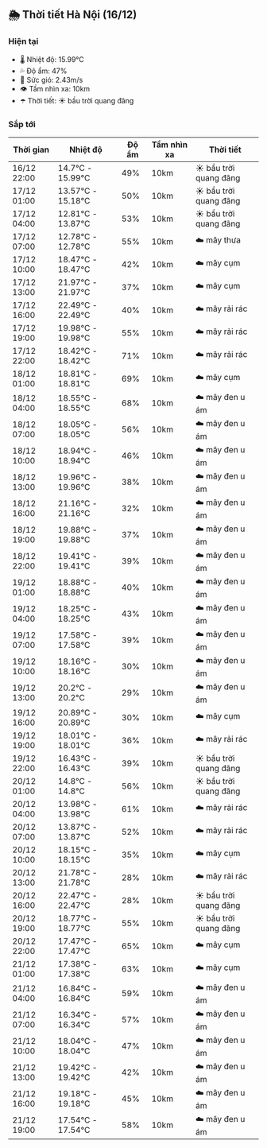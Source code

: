 ## 🌦️ Thời tiết Hà Nội (16/12)

### Hiện tại

- 🌡️ Nhiệt độ: 15.99℃
- 💦 Độ ẩm: 47%
- 💨 Sức gió: 2.43m/s
- 👁️ Tầm nhìn xa: 10km
- ☂️ Thời tiết: ☀️ bầu trời quang đãng

### Sắp tới

| Thời gian | Nhiệt độ | Độ ẩm | Tầm nhìn xa | Thời tiết |
| --- | --- | --- | --- | --- |
| 16/12 22:00 | 14.7℃ - 15.99℃ | 49% | 10km | ☀️ bầu trời quang đãng |
| 17/12 01:00 | 13.57℃ - 15.18℃ | 50% | 10km | ☀️ bầu trời quang đãng |
| 17/12 04:00 | 12.81℃ - 13.87℃ | 53% | 10km | ☀️ bầu trời quang đãng |
| 17/12 07:00 | 12.78℃ - 12.78℃ | 55% | 10km | ☁️ mây thưa |
| 17/12 10:00 | 18.47℃ - 18.47℃ | 42% | 10km | ☁️ mây cụm |
| 17/12 13:00 | 21.97℃ - 21.97℃ | 37% | 10km | ☁️ mây cụm |
| 17/12 16:00 | 22.49℃ - 22.49℃ | 40% | 10km | ☁️ mây rải rác |
| 17/12 19:00 | 19.98℃ - 19.98℃ | 55% | 10km | ☁️ mây rải rác |
| 17/12 22:00 | 18.42℃ - 18.42℃ | 71% | 10km | ☁️ mây rải rác |
| 18/12 01:00 | 18.81℃ - 18.81℃ | 69% | 10km | ☁️ mây cụm |
| 18/12 04:00 | 18.55℃ - 18.55℃ | 68% | 10km | ☁️ mây đen u ám |
| 18/12 07:00 | 18.05℃ - 18.05℃ | 56% | 10km | ☁️ mây đen u ám |
| 18/12 10:00 | 18.94℃ - 18.94℃ | 46% | 10km | ☁️ mây đen u ám |
| 18/12 13:00 | 19.96℃ - 19.96℃ | 38% | 10km | ☁️ mây đen u ám |
| 18/12 16:00 | 21.16℃ - 21.16℃ | 32% | 10km | ☁️ mây đen u ám |
| 18/12 19:00 | 19.88℃ - 19.88℃ | 37% | 10km | ☁️ mây đen u ám |
| 18/12 22:00 | 19.41℃ - 19.41℃ | 39% | 10km | ☁️ mây đen u ám |
| 19/12 01:00 | 18.88℃ - 18.88℃ | 40% | 10km | ☁️ mây đen u ám |
| 19/12 04:00 | 18.25℃ - 18.25℃ | 43% | 10km | ☁️ mây đen u ám |
| 19/12 07:00 | 17.58℃ - 17.58℃ | 39% | 10km | ☁️ mây đen u ám |
| 19/12 10:00 | 18.16℃ - 18.16℃ | 30% | 10km | ☁️ mây đen u ám |
| 19/12 13:00 | 20.2℃ - 20.2℃ | 29% | 10km | ☁️ mây đen u ám |
| 19/12 16:00 | 20.89℃ - 20.89℃ | 30% | 10km | ☁️ mây cụm |
| 19/12 19:00 | 18.01℃ - 18.01℃ | 36% | 10km | ☁️ mây rải rác |
| 19/12 22:00 | 16.43℃ - 16.43℃ | 39% | 10km | ☀️ bầu trời quang đãng |
| 20/12 01:00 | 14.8℃ - 14.8℃ | 56% | 10km | ☀️ bầu trời quang đãng |
| 20/12 04:00 | 13.98℃ - 13.98℃ | 61% | 10km | ☁️ mây rải rác |
| 20/12 07:00 | 13.87℃ - 13.87℃ | 52% | 10km | ☁️ mây rải rác |
| 20/12 10:00 | 18.15℃ - 18.15℃ | 35% | 10km | ☁️ mây cụm |
| 20/12 13:00 | 21.78℃ - 21.78℃ | 28% | 10km | ☁️ mây rải rác |
| 20/12 16:00 | 22.47℃ - 22.47℃ | 28% | 10km | ☀️ bầu trời quang đãng |
| 20/12 19:00 | 18.77℃ - 18.77℃ | 55% | 10km | ☀️ bầu trời quang đãng |
| 20/12 22:00 | 17.47℃ - 17.47℃ | 65% | 10km | ☁️ mây cụm |
| 21/12 01:00 | 17.38℃ - 17.38℃ | 63% | 10km | ☁️ mây cụm |
| 21/12 04:00 | 16.84℃ - 16.84℃ | 59% | 10km | ☁️ mây đen u ám |
| 21/12 07:00 | 16.34℃ - 16.34℃ | 57% | 10km | ☁️ mây đen u ám |
| 21/12 10:00 | 18.04℃ - 18.04℃ | 47% | 10km | ☁️ mây đen u ám |
| 21/12 13:00 | 19.42℃ - 19.42℃ | 42% | 10km | ☁️ mây đen u ám |
| 21/12 16:00 | 19.18℃ - 19.18℃ | 45% | 10km | ☁️ mây đen u ám |
| 21/12 19:00 | 17.54℃ - 17.54℃ | 58% | 10km | ☁️ mây đen u ám |
